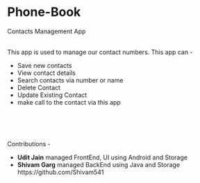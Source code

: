 # Phone-Book
Contacts Management App

</br>
This app is used to manage our contact numbers. This app can - 
<ul>
<li>Save new contacts</li>
<li>View contact details</li>
<li>Search contacts via number or name</li>
<li>Delete Contact</li>
<li>Update Existing Contact</li>
<li>make call to the contact via this app</li>
</ul>

</br>
</br>
</br>

Contributions -  
<ul>
<li><strong>Udit Jain</strong> managed FrontEnd, UI using Android and Storage</li>
<li><strong>Shivam Garg</strong> managed BackEnd using Java and Storage <link>https://github.com/Shivam541</link></li>
</ul>
